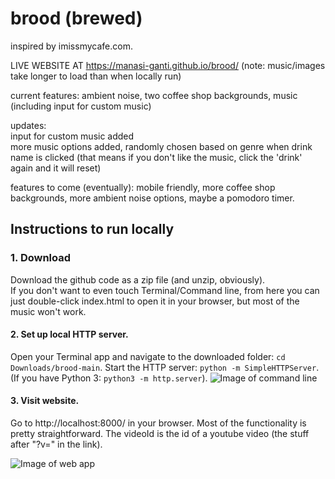 # brood (brewed)
inspired by imissmycafe.com. 

LIVE WEBSITE AT https://manasi-ganti.github.io/brood/
(note: music/images take longer to load than when locally run)

current features:
ambient noise, two coffee shop backgrounds, music (including input for custom music)  

updates:  
input for custom music added  
more music options added, randomly chosen based on genre when drink name is clicked (that means if you don't like the music, click the 'drink' again and it will reset)

features to come (eventually):
mobile friendly, more coffee shop backgrounds, more ambient noise options, maybe a pomodoro timer.

## Instructions to run locally
### 1. Download
Download the github code as a zip file (and unzip, obviously).  
If you don't want to even touch Terminal/Command line, from here you can just double-click index.html to open it in your browser, but most of the music won't work.


#### 2. Set up local HTTP server.
Open your Terminal app and navigate to the downloaded folder: `cd Downloads/brood-main`. 
Start the HTTP server: `python -m SimpleHTTPServer`. 
(If you have Python 3: `python3 -m http.server`). 
![Image of command line](https://i.imgur.com/JEQ403Z.png)

#### 3. Visit website.
Go to http://localhost:8000/ in your browser. Most of the functionality is pretty straightforward. The videoId is the id of a youtube video (the stuff after "?v=" in the link). 

![Image of web app](https://i.imgur.com/1AVFtZq.png)